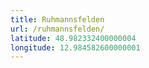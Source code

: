 ```yaml
---
title: Ruhmannsfelden
url: /ruhmannsfelden/
latitude: 48.982332400000004
longitude: 12.984582600000001
---
```

